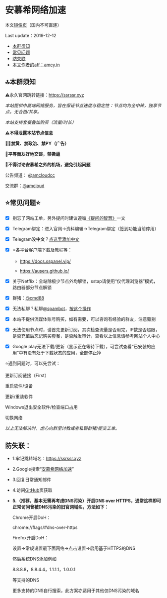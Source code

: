 # 安慕希网络加速

本文[镜像页](https://telegra.ph/安慕希网络加速-10-22)（国内不可直连）

Last update：2019-12-12

- [本群须知](#law)
- [常见问题](#problem)
- [防失联](#connect)
- [本文作者的aff：amcy.in](http://amcy.in)

## <span id="law">🔝本群须知</span>
⚠️永久官网跳转链接：https://ssrssr.xyz

_本站提供中高端网络服务，旨在保证节点速度与稳定性：节点均为全中转，独享节点，无合租/共享。_

_本站支持套餐叠加购买（流量/时长）_

__⚠️不得泄露本站节点信息__

**👮‍♂️禁黄、禁政治、禁PY（广告）**

**🤝平等而友好地交谈，禁撕逼**

**🚫不得讨论安慕希之外的机场，避免引起问题**

公告频道： [@amcloudcc](https://t.me/amcloudcc)

交流群：[@amcloud](https://t.me/amcloud)



## <span id="problem">⭐常见问题⭐</span>
- [x] 别忘了网站工单，另外提问时建议遵循[《提问的智慧》](https://github.com/ryanhanwu/How-To-Ask-Questions-The-Smart-Way/blob/master/README-zh_CN.md)一文

- [x] Telegram绑定：进入官网→资料编辑→Telegram绑定（签到功能当前停用）

- [x] Telegram没**中文**？[点这里添加中文](https://t.me/setlanguage/classic-zh-cn)

- [x] ⭐️各平台客户端下载及教程等：

   - https://docs.sspanel.vip/

   - https://ausers.github.io/

- [x] 关于Netflix：全站除极少节点外均解锁，sstap请使用“仅代理浏览器”模式，路由器部分节点解锁

- [x] 群猪：[@cmd88](https://t.me/cmd88)

- [x] 无法私聊？私聊[@spambot](https://t.me/spambot)，[按这个操作](https://ausers.github.io/files/TelegramAccident.gif)

- [x] 本站不提供流媒体账号购买，如有需要，可以咨询有经验的群友，注意甄别

- [x] 无法使用节点时，请首先更新订阅，其次检查流量是否用完，IP数是否超限，是否充值后忘记购买套餐，是否触发审计，查看以上信息请参考网站个人中心

- [x] Google play无法下载/更新（显示正在等待下载），可尝试查看“已安装的应用”中有没有处于下载状态的应用，全部停止掉



⭐遇到问题时，可以先尝试：

更新订阅链接（First）

重启软件/设备

更新/重装软件

Windows退出安全软件/检查端口占用

切换网络

_以上无法解决时，虚心向群里讨教或者私聊群猪/提交工单。_



## <span id="connect">防失联：</span>

- 1.牢记跳转域名：https://ssrssr.xyz

- 2.Google搜索“[安慕希网络加速](http://google.com/search?q=安慕希网络加速)”

- 3.回复日常通知邮件

- 4.访问[GitHub](https://github.com/amcloudme/amcloud/blob/master/README.md)页获取

- **5.（推荐，基本无需再考虑DNS污染）开启DNS over HTTPS，通常这样即可正常访问曾被DNS污染的旧官网域名，方法如下：**

     Chrome开启DoH：

     chrome://flags/#dns-over-https

     Firefox开启DoH：

     设置→常规设置最下面网络→点击设置→启用基于HTTPS的DNS

     然后系统DNS添加例如

     8.8.8.8，8.8.4.4，1.1.1.1，1.0.0.1

     等支持的DNS

     更多支持的DNS自行搜索，此方案亦适用于其他仅DNS污染的域名
